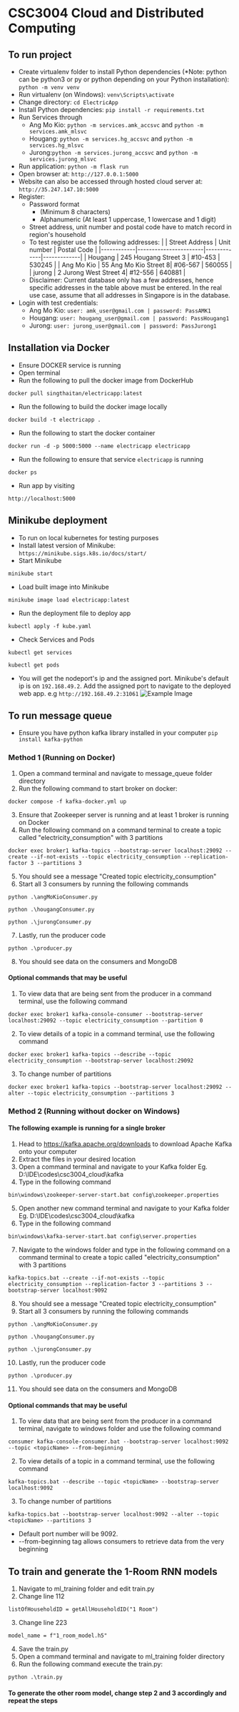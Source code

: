 # CSC3004 Cloud and Distributed Computing

## To run project
- Create virtualenv folder to install Python dependencies (*Note: python can be python3 or py or python depending on your Python installation): ```python -m venv venv```
- Run virtualenv (on Windows): ```venv\Scripts\activate```
- Change directory: ```cd ElectricApp```
- Install Python dependencies: ```pip install -r requirements.txt```
- Run Services through 
    - Ang Mo Kio: ```python -m services.amk_accsvc``` and ```python -m services.amk_mlsvc```
    - Hougang: ```python -m services.hg_accsvc``` and ```python -m services.hg_mlsvc```
    - Jurong:```python -m services.jurong_accsvc``` and ```python -m services.jurong_mlsvc```
- Run application: ```python -m flask run```
- Open browser at: ```http://127.0.0.1:5000```
- Website can also be accessed through hosted cloud server at: ```http://35.247.147.10:5000```
- Register:
    - Password format
        - (Minimum 8 characters)
        - Alphanumeric (At least 1 uppercase, 1 lowercase and 1 digit)
    - Street address, unit number and postal code have to match record in region's household
    - To test register use the following addresses:
      |            | Street Address        | Unit number | Postal Code |
      |------------|-----------------------|-------------|-------------|
      | Hougang    | 245 Hougang Street 3   |   #10-453   |    530245   |
      | Ang Mo Kio | 55 Ang Mo Kio Street 8|   #06-567   |    560055   |
      | jurong     | 2 Jurong West Street 4|   #12-556   |    640881   |
    - Disclaimer: Current database only has a few addresses, hence specific addresses in the table above must be entered. In         the real use case, assume that all addresses in Singapore is in the database.
- Login with test credentials: 
    - Ang Mo Kio: ```user: amk_user@gmail.com | password: PassAMK1```
    - Hougang: ```user: hougang_user@gmail.com | password: PassHougang1```
    - Jurong: ```user: jurong_user@gmail.com | password: PassJurong1```

## Installation via Docker
- Ensure DOCKER service is running
- Open terminal
- Run the following to pull the docker image from DockerHub
```
docker pull singthaitan/electricapp:latest
```
- Run the following to build the docker image locally
```
docker build -t electricapp .
```
- Run the following to start the docker container
``` 
docker run -d -p 5000:5000 --name electricapp electricapp
```
- Run the following to ensure that service ```electricapp``` is running
```
docker ps
``` 
- Run app by visiting 
```
http://localhost:5000
```
## Minikube deployment
- To run on local kubernetes for testing purposes
- Install latest version of Minikube: ```https://minikube.sigs.k8s.io/docs/start/```
- Start Minikube
```
minikube start
```
- Load built image into Minikube
```
minikube image load electricapp:latest
```
- Run the deployment file to deploy app
```
kubectl apply -f kube.yaml
```
- Check Services and Pods
```
kubectl get services
```
```
kubectl get pods
```
- You will get the nodeport's ip and the assigned port. Minikube's default ip is on ```192.168.49.2```. Add the assigned port to navigate to the deployed web app. e.g ```http://192.168.49.2:31061```
![Example Image](Minikube.png)
## To run message queue
- Ensure you have python kafka library installed in your computer ```pip install kafka-python```
### Method 1 (Running on Docker)
1. Open a command terminal and navigate to message_queue folder directory
2. Run the following command to start broker on docker: 
```
docker compose -f kafka-docker.yml up
```
3. Ensure that Zookeeper server is running and at least 1 broker is running on Docker
4. Run the following command on a command terminal to create a topic called "electricity_consumption" with 3 partitions
```
docker exec broker1 kafka-topics --bootstrap-server localhost:29092 --create --if-not-exists --topic electricity_consumption --replication-factor 3 --partitions 3
```
5. You should see a message "Created topic electricity_consumption"
6. Start all 3 consumers by running the following commands
```
python .\angMoKioConsumer.py
```
```
python .\hougangConsumer.py
```
```
python .\jurongConsumer.py
```
7. Lastly, run the producer code
```
python .\producer.py
```
8. You should see data on the consumers and MongoDB


#### <b>Optional commands that may be useful</b>
1. To view data that are being sent from the producer in a command terminal, use the following command
```
docker exec broker1 kafka-console-consumer --bootstrap-server localhost:29092 --topic electricity_consumption --partition 0
```
2. To view details of a topic in a command terminal, use the following command
```
docker exec broker1 kafka-topics --describe --topic electricity_consumption --bootstrap-server localhost:29092
```
3. To change number of partitions
```
docker exec broker1 kafka-topics --bootstrap-server localhost:29092 --alter --topic electricity_consumption --partitions 3
```

### Method 2 (Running without docker on Windows)
#### The following example is running for a single broker
1. Head to https://kafka.apache.org/downloads to download Apache Kafka onto your computer
2. Extract the files in your desired location
3. Open a command terminal and navigate to your Kafka folder Eg. D:\IDE\codes\csc3004_cloud\kafka
4. Type in the following command
```
bin\windows\zookeeper-server-start.bat config\zookeeper.properties
```
5. Open another new command terminal and navigate to your Kafka folder Eg. D:\IDE\codes\csc3004_cloud\kafka
6. Type in the following command
```
bin\windows\kafka-server-start.bat config\server.properties
```
7. Navigate to the windows folder and type in the following command on a command terminal to create a topic called "electricity_consumption" with 3 partitions
```
kafka-topics.bat --create --if-not-exists --topic electricity_consumption --replication-factor 3 --partitions 3 --bootstrap-server localhost:9092
```
8. You should see a message "Created topic electricity_consumption"
9. Start all 3 consumers by running the following commands
```
python .\angMoKioConsumer.py
```
```
python .\hougangConsumer.py
```
```
python .\jurongConsumer.py
```
10. Lastly, run the producer code
```
python .\producer.py
```
11. You should see data on the consumers and MongoDB


#### <b>Optional commands that may be useful</b>
1. To view data that are being sent from the producer in a command terminal, navigate to windows folder and use the following command
```
consumer kafka-console-consumer.bat --bootstrap-server localhost:9092 --topic <topicName> --from-beginning
```
2. To view details of a topic in a command terminal, use the following command
```
kafka-topics.bat --describe --topic <topicName> --bootstrap-server localhost:9092
```
3. To change number of partitions
```
kafka-topics.bat --bootstrap-server localhost:9092 --alter --topic <topicName> --partitions 3
```

* Default port number will be 9092. 
* --from-beginning tag allows consumers to retrieve data from the very beginning

## To train and generate the 1-Room RNN models
1. Navigate to ml_training folder and edit train.py
2. Change line 112 
```
listOfHouseholdID = getAllHouseholdID("1 Room")
```
3. Change line 223 
```
model_name = f"1_room_model.h5"
```
4. Save the train.py
1. Open a command terminal and navigate to ml_training folder directory
2. Run the following command execute the train.py: 
```
python .\train.py
```
#### <b>To generate the other room model, change step 2 and 3 accordingly and repeat the steps</b>
